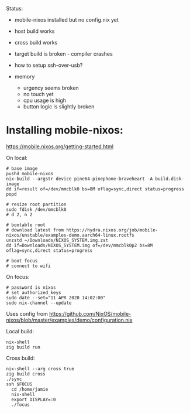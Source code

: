 Status:

* mobile-nixos installed but no config.nix yet
* host build works
* cross build works
* target build is broken - compiler crashes
* how to setup ssh-over-usb?

* memory
  * urgency seems broken
  * no touch yet
  * cpu usage is high
  * button logic is slightly broken

# Installing mobile-nixos:

https://mobile.nixos.org/getting-started.html

On local:

```
# base image
pushd mobile-nixos
nix-build --argstr device pine64-pinephone-braveheart -A build.disk-image
dd if=result of=/dev/mmcblk0 bs=8M oflag=sync,direct status=progress
popd

# resize root partition
sudo fdisk /dev/mmcblk0
# d 2, n 2

# bootable root
# download latest from https://hydra.nixos.org/job/mobile-nixos/unstable/examples-demo.aarch64-linux.rootfs
unzstd ~/Downloads/NIXOS_SYSTEM.img.zst
dd if=Downloads/NIXOS_SYSTEM.img of=/dev/mmcblk0p2 bs=8M oflag=sync,direct status=progress

# boot focus
# connect to wifi
```

On focus:

```
# password is nixos
# set authorized_keys
sudo date --set="11 APR 2020 14:02:00"
sudo nix-channel --update
```

Uses config from https://github.com/NixOS/mobile-nixos/blob/master/examples/demo/configuration.nix

Local build:

```
nix-shell
zig build run
```

Cross build:

```
nix-shell --arg cross true
zig build cross
./sync
ssh $FOCUS
  cd /home/jamie
  nix-shell
  export DISPLAY=:0
  ./focus
```
